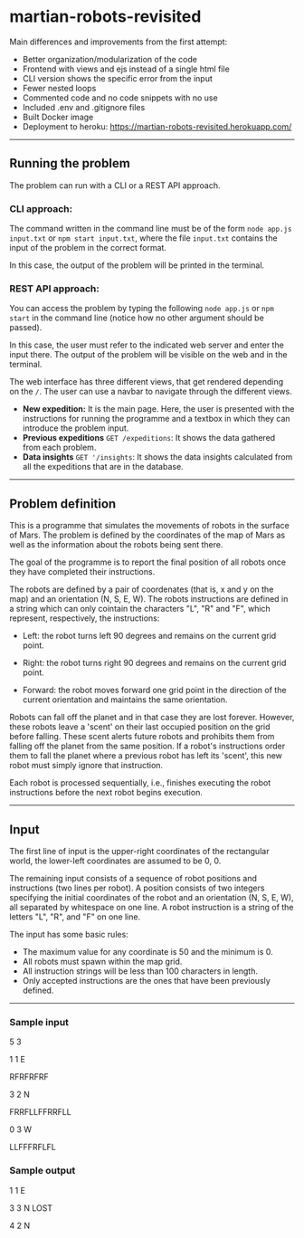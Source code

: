 # martian-robots-revisited

Main differences and improvements from the first attempt:

- Better organization/modularization of the code
- Frontend with views and ejs instead of a single html file
- CLI version shows the specific error from the input
- Fewer nested loops
- Commented code and no code snippets with no use
- Included .env and .gitignore files
- Built Docker image
- Deployment to heroku: https://martian-robots-revisited.herokuapp.com/

---

## Running the problem

The problem can run with a CLI or a REST API approach.
### CLI approach: 
The command written in the command line must be of the form `node app.js input.txt` or `npm start input.txt`,
where the file `input.txt` contains the input of the problem in the correct format.

In this case, the output of the problem will be printed in the terminal.

### REST API approach: 
You can access the problem by typing the following `node app.js` or `npm start` in the command line (notice how no other argument should be passed).

In this case, the user must refer to the indicated web server and enter the input there.
The output of the problem will be visible on the web and in the terminal.

The web interface has three different views, that get rendered depending on the `/`. The user can use a navbar to navigate through the different views.
- **New expedition:** It is the main page.  Here, the user is presented with the instructions for running the programme and a textbox in which they can introduce the problem input.
- **Previous expeditions** `GET /expeditions`: It shows the data gathered from each problem.
- **Data insights** `GET '/insights`: It shows the data insights calculated from all the expeditions that are in the database.

---

## Problem definition

This is a programme that simulates the movements of robots in the surface of Mars.
The problem is defined by the coordinates of the map of Mars as well as the information about the robots being sent there.

The goal of the programme is to report the final position of all robots once they have completed their instructions.

The robots are defined by a pair of coordenates (that is, x and y on the map) and an orientation (N, S, E, W).
The robots instructions are defined in a string which can only cointain the characters "L", "R" and "F", which represent, respectively, the instructions:

- Left: the robot turns left 90 degrees and remains on the current grid point.

- Right: the robot turns right 90 degrees and remains on the current grid point.

- Forward: the robot moves forward one grid point in the direction of the current orientation and maintains the same orientation.

Robots can fall off the planet and in that case they are lost forever. However, these robots leave a 'scent' on their last occupied position on the grid before falling. These scent alerts future robots and prohibits them from falling off the planet from the same position. If a robot's instructions order them to fall the planet where a previous robot has left its 'scent', this new robot must simply ignore that instruction.

Each robot is processed sequentially, i.e., finishes executing the robot instructions before the next robot begins execution.

---

## Input
The first line of input is the upper-right coordinates of the rectangular world, the lower-left coordinates are assumed to be 0, 0.

The remaining input consists of a sequence of robot positions and instructions (two lines per robot). A position consists of two integers specifying the initial coordinates of the robot and an orientation (N, S, E, W), all separated by whitespace on one line. A robot instruction is a string of the letters "L", "R", and "F" on one line.

The input has some basic rules:
- The maximum value for any coordinate is 50 and the minimum is 0.
- All robots must spawn within the map grid.
- All instruction strings will be less than 100 characters in length.
- Only accepted instructions are the ones that have been previously defined.

---

### Sample input

5 3

1 1 E

RFRFRFRF

3 2 N

FRRFLLFFRRFLL

0 3 W

LLFFFRFLFL



### Sample output

1 1 E

3 3 N LOST

4 2 N
